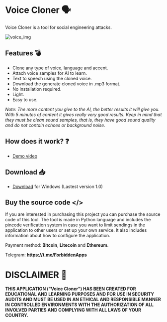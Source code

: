 # Voice Cloner 🗣️

Voice Cloner is a tool for social engineering attacks.

![voice_img](https://github.com/ForbiddenApps/Voice-Cloner/assets/164560634/48514447-28e4-46e1-b894-f22b1ff13caf)

## Features 💣

+ Clone any type of voice, language and accent.
+ Attach voice samples for AI to learn.
+ Text to speech using the cloned voice.
+ Download the generate cloned voice in .mp3 format.
+ No installation required.
+ Light.
+ Easy to use.

*Note: The more content you give to the AI, the better results it will give you. With 5 minutes of content it gives really very good results. Keep in mind that they must be clean sound samples, that is, they have good sound quality and do not contain echoes or background noise.*

## How does it work? ❓

+ [Demo video](https://www.youtube.com)

## Download 📥

+ [Download](https://github.com/ForbiddenApps/Voice-Cloner/releases/download/1.0/Voice_Cloner.rar) for Windows (Lastest version 1.0)

 ## Buy the source code </>
 
If you are interested in purchasing this project you can purchase the source code of this tool. The tool is made in Python language and includes the pincode verification system in case you want to limit sendings in the application to other users or set up your own service. It also includes information about how to configure the application.

Payment method: **Bitcoin**, **Litecoin** and **Ethereum**.

Telegram: **https://t.me/ForbiddenApps**

# DISCLAIMER 📜

**THIS APPLICATION ("Voice Cloner") HAS BEEN CREATED FOR EDUCATIONAL AND LEARNING PURPOSES AND FOR USE IN SECURITY AUDITS AND MUST BE USED IN AN ETHICAL AND RESPONSIBLE MANNER IN CONTROLLED ENVIRONMENTS WITH THE AUTHORIZATION OF ALL INVOLVED PARTIES AND COMPLYING WITH ALL LAWS OF YOUR COUNTRY.**
